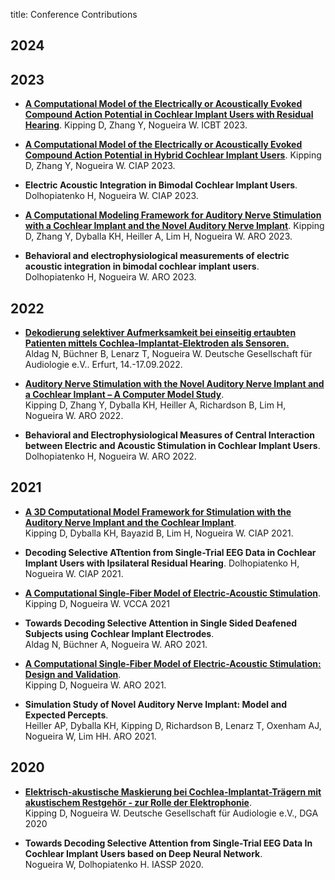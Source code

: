 title: Conference Contributions

## 2024

## 2023
* **[A Computational Model of the Electrically or Acoustically Evoked Compound Action Potential in Cochlear Implant Users with Residual Hearing](https://www.researchgate.net/publication/378174466_A_Computational_Model_of_the_Electrically_or_Acoustically_Evoked_Compound_Action_Potential_in_Cochlear_Implant_Users_with_Residual_Hearing)**.
Kipping D, Zhang Y, Nogueira W. ICBT 2023.

* **[A Computational Model of the Electrically or Acoustically Evoked Compound Action Potential in Hybrid Cochlear Implant Users](https://www.researchgate.net/publication/372561732_A_Computational_Model_of_the_Electrically_or_Acoustically_Evoked_Compound_Action_Potential_in_Hybrid_Cochlear_Implant_Users)**.
Kipping D, Zhang Y, Nogueira W. CIAP 2023.

* **Electric Acoustic Integration in Bimodal Cochlear Implant Users**.
Dolhopiatenko H, Nogueira W. CIAP 2023. 

* **[A Computational Modeling Framework for Auditory Nerve Stimulation with a Cochlear Implant and the Novel Auditory Nerve Implant](https://www.researchgate.net/publication/368667602_A_Computational_Modeling_Framework_for_Auditory_Nerve_Stimulation_with_a_Cochlear_Implant_and_the_Novel_Auditory_Nerve_Implant)**.
Kipping D, Zhang Y, Dyballa KH, Heiller A, Lim H, Nogueira W. ARO 2023.

* **Behavioral and electrophysiological measurements of electric acoustic integration in bimodal cochlear implant users**.  
Dolhopiatenko H, Nogueira W. ARO 2023.


## 2022
* **[Dekodierung selektiver Aufmerksamkeit bei einseitig ertaubten Patienten mittels Cochlea-Implantat-Elektroden als Sensoren.](https://dx.doi.org/10.3205/22dga040)**  
Aldag N, Büchner B,  Lenarz T, Nogueira W. Deutsche Gesellschaft für Audiologie e.V.. Erfurt, 14.-17.09.2022.

* **[Auditory Nerve Stimulation with the Novel Auditory Nerve Implant and a Cochlear Implant – A Computer Model Study](https://www.researchgate.net/publication/358353160_Auditory_Nerve_Stimulation_with_the_Novel_Auditory_Nerve_Implant_and_a_Cochlear_Implant_-_A_Computer_Model_Study)**.  
Kipping D, Zhang Y, Dyballa KH, Heiller A, Richardson B, Lim H, Nogueira W. ARO 2022.

* **Behavioral and Electrophysiological Measures of Central Interaction between Electric and Acoustic Stimulation in Cochlear Implant Users**.
Dolhopiatenko H, Nogueira W. ARO 2022.

## 2021
* **[A 3D Computational Model Framework for Stimulation with the Auditory Nerve Implant and the Cochlear Implant](https://www.researchgate.net/publication/366095708_A_3D_Computational_Model_Framework_for_Stimulation_with_the_Auditory_Nerve_Implant_and_the_Cochlear_Implant)**.  
Kipping D, Dyballa KH, Bayazid B, Lim H, Nogueira W. CIAP 2021.

* **Decoding Selective ATtention from Single-Trial EEG Data in Cochlear Implant Users with Ipsilateral Residual Hearing**.
Dolhopiatenko H, Nogueira W. CIAP 2021.

* **[A Computational Single-Fiber Model of Electric-Acoustic Stimulation](https://www.researchgate.net/publication/366096060_A_Computational_Single-Fiber_Model_of_Electric-Acoustic_Stimulation)**.  
Kipping D, Nogueira W. VCCA 2021

* **Towards Decoding Selective Attention in Single Sided Deafened Subjects using Cochlear Implant Electrodes**.  
Aldag N, Büchner A, Nogueira W. ARO 2021.

* **[A Computational Single-Fiber Model of Electric-Acoustic Stimulation: Design and Validation](https://www.researchgate.net/publication/366096023_A_Computational_Single-Fiber_Model_of_Electric-Acoustic_Stimulation_Design_and_Validation)**.  
Kipping D, Nogueira W. ARO 2021.

* **Simulation Study of Novel Auditory Nerve Implant: Model and Expected Percepts**.  
Heiller AP, Dyballa KH, Kipping D, Richardson B, Lenarz T, Oxenham AJ, Nogueira W, Lim HH. 
ARO 2021.

## 2020
* **[Elektrisch-akustische Maskierung bei Cochlea-Implantat-Trägern mit akustischem Restgehör - zur Rolle der Elektrophonie](http://dx.doi.org/10.3205/20dga112)**.  
Kipping D, Nogueira W. Deutsche Gesellschaft für Audiologie e.V., DGA 2020

* **Towards Decoding Selective Attention from Single-Trial EEG Data In Cochlear Implant Users based on Deep Neural Network**.  
Nogueira W, Dolhopiatenko H. IASSP 2020.

